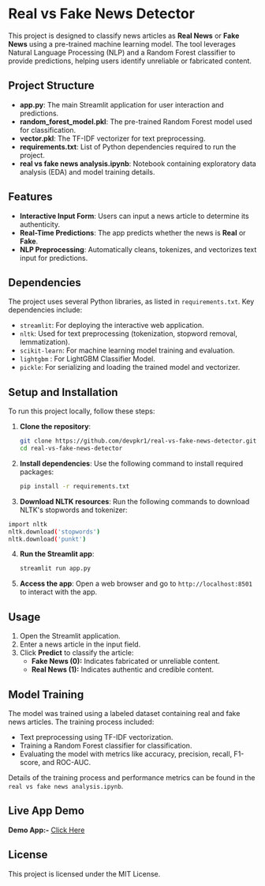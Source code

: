 # Real vs Fake News Detector

This project is designed to classify news articles as **Real News** or **Fake News** using a pre-trained machine learning model. The tool leverages Natural Language Processing (NLP) and a Random Forest classifier to provide predictions, helping users identify unreliable or fabricated content.

## Project Structure

- **app.py**: The main Streamlit application for user interaction and predictions.
- **random_forest_model.pkl**: The pre-trained Random Forest model used for classification.
- **vector.pkl**: The TF-IDF vectorizer for text preprocessing.
- **requirements.txt**: List of Python dependencies required to run the project.
- **real vs fake news analysis.ipynb**: Notebook containing exploratory data analysis (EDA) and model training details.

## Features

- **Interactive Input Form**: Users can input a news article to determine its authenticity.
- **Real-Time Predictions**: The app predicts whether the news is **Real** or **Fake**.
- **NLP Preprocessing**: Automatically cleans, tokenizes, and vectorizes text input for predictions.

## Dependencies

The project uses several Python libraries, as listed in `requirements.txt`. Key dependencies include:
- `streamlit`: For deploying the interactive web application.
- `nltk`: Used for text preprocessing (tokenization, stopword removal, lemmatization).
- `scikit-learn`: For machine learning model training and evaluation.
- `lightgbm` : For LightGBM Classifier Model.
- `pickle`: For serializing and loading the trained model and vectorizer.

## Setup and Installation

To run this project locally, follow these steps:

1. **Clone the repository**:
   ```bash
   git clone https://github.com/devpkr1/real-vs-fake-news-detector.git
   cd real-vs-fake-news-detector
   ```

2. **Install dependencies**:
   Use the following command to install required packages:
   ```bash
   pip install -r requirements.txt
   ```

3. **Download NLTK resources**:
 Run the following commands to download NLTK's stopwords and tokenizer:
 ```bash
 import nltk
 nltk.download('stopwords')
 nltk.download('punkt')
 ```

4. **Run the Streamlit app**:
   ```bash
   streamlit run app.py
   ```

4. **Access the app**:
   Open a web browser and go to `http://localhost:8501` to interact with the app.

## Usage

1. Open the Streamlit application.
2. Enter a news article in the input field.
3. Click **Predict** to classify the article:
   - **Fake News (0):** Indicates fabricated or unreliable content.
   - **Real News (1):** Indicates authentic and credible content.

## Model Training

The model was trained using a labeled dataset containing real and fake news articles. The training process included:

- Text preprocessing using TF-IDF vectorization.
- Training a Random Forest classifier for classification.
- Evaluating the model with metrics like accuracy, precision, recall, F1-score, and ROC-AUC.

Details of the training process and performance metrics can be found in the `real vs fake news analysis.ipynb`.

## Live App Demo
**Demo App:-** [Click Here](https://pkr1234-real-news-vs-fake-news-detector.hf.space)

## License

This project is licensed under the MIT License.

